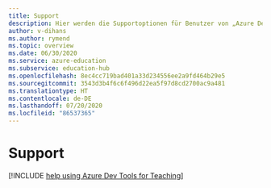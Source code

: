 ```yaml
---
title: Support
description: Hier werden die Supportoptionen für Benutzer von „Azure Dev Tools für den Unterricht“ erläutert.
author: v-dihans
ms.author: rymend
ms.topic: overview
ms.date: 06/30/2020
ms.service: azure-education
ms.subservice: education-hub
ms.openlocfilehash: 8ec4cc719bad401a33d234556ee2a9fd464b29e5
ms.sourcegitcommit: 3543d3b4f6c6f496d22ea5f97d8cd2700ac9a481
ms.translationtype: HT
ms.contentlocale: de-DE
ms.lasthandoff: 07/20/2020
ms.locfileid: "86537365"
---
```

# <a name="support"></a>Support

[!INCLUDE [help using Azure Dev Tools for Teaching](../../../includes/edu-dev-tools-program-support.md)]
